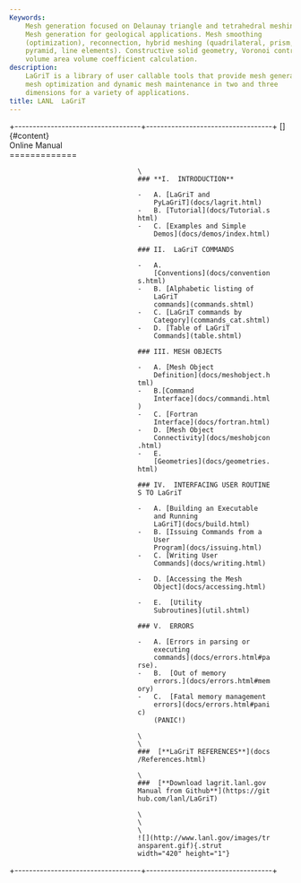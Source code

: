 ```yaml
---
Keywords: 
    Mesh generation focused on Delaunay triangle and tetrahedral meshing.
    Mesh generation for geological applications. Mesh smoothing
    (optimization), reconnection, hybrid meshing (quadrilateral, prism,
    pyramid, line elements). Constructive solid geometry, Voronoi control
    volume area volume coefficient calculation.
description: 
    LaGriT is a library of user callable tools that provide mesh generation,
    mesh optimization and dynamic mesh maintenance in two and three
    dimensions for a variety of applications.
title: LANL  LaGriT 
---
```


<div id="content-org">

+-----------------------------------+-----------------------------------+
                                    []{#content}                      
                                    Online Manual                     
                                    =============                     
                                                                      
                                    \                                 
                                    ### **I.  INTRODUCTION**          
                                                                      
                                    -   A. [LaGriT and                
                                        PyLaGriT](docs/lagrit.html)   
                                    -   B. [Tutorial](docs/Tutorial.s 
                                    html)                             
                                    -   C. [Examples and Simple       
                                        Demos](docs/demos/index.html) 
                                                                      
                                    ### II.  LaGriT COMMANDS          
                                                                      
                                    -   A.                            
                                        [Conventions](docs/convention 
                                    s.html)                           
                                    -   B. [Alphabetic listing of     
                                        LaGriT                        
                                        commands](commands.shtml)     
                                    -   C. [LaGriT commands by        
                                        Category](commands_cat.shtml) 
                                    -   D. [Table of LaGriT           
                                        Commands](table.shtml)        
                                                                      
                                    ### III. MESH OBJECTS             
                                                                      
                                    -   A. [Mesh Object               
                                        Definition](docs/meshobject.h 
                                    tml)                              
                                    -   B.[Command                    
                                        Interface](docs/commandi.html 
                                    )                                 
                                    -   C. [Fortran                   
                                        Interface](docs/fortran.html) 
                                    -   D. [Mesh Object               
                                        Connectivity](docs/meshobjcon 
                                    .html)                            
                                    -   E.                            
                                        [Geometries](docs/geometries. 
                                    html)                             
                                                                      
                                    ### IV.  INTERFACING USER ROUTINE 
                                    S TO LaGriT                       
                                                                      
                                    -   A. [Building an Executable    
                                        and Running                   
                                        LaGriT](docs/build.html)      
                                    -   B. [Issuing Commands from a   
                                        User                          
                                        Program](docs/issuing.html)   
                                    -   C. [Writing User              
                                        Commands](docs/writing.html)  
                                                                      
                                    -   D. [Accessing the Mesh        
                                        Object](docs/accessing.html)  
                                                                      
                                    -   E.  [Utility                  
                                        Subroutines](util.shtml)      
                                                                      
                                    ### V.  ERRORS                    
                                                                      
                                    -   A. [Errors in parsing or      
                                        executing                     
                                        commands](docs/errors.html#pa 
                                    rse).                             
                                    -   B.  [Out of memory            
                                        errors.](docs/errors.html#mem 
                                    ory)                              
                                    -   C.  [Fatal memory management  
                                        errors](docs/errors.html#pani 
                                    c)                                
                                        (PANIC!)                      
                                                                      
                                    \                                 
                                    \                                 
                                    ###  [**LaGriT REFERENCES**](docs 
                                    /References.html)                 
                                                                      
                                    \                                 
                                    ###  [**Download lagrit.lanl.gov  
                                    Manual from Github**](https://git 
                                    hub.com/lanl/LaGriT)              
                                                                      
                                    \                                 
                                    \                                 
                                    \                                 
                                    ![](http://www.lanl.gov/images/tr 
                                    ansparent.gif){.strut             
                                    width="420" height="1"}           
+-----------------------------------+-----------------------------------+


</div>
